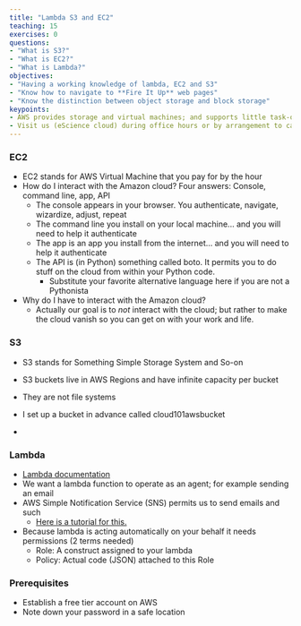 ```yaml
---
title: "Lambda S3 and EC2"
teaching: 15
exercises: 0
questions:
- "What is S3?"
- "What is EC2?"
- "What is Lambda?"
objectives:
- "Having a working knowledge of lambda, EC2 and S3"
- "Know how to navigate to **Fire It Up** web pages"
- "Know the distinction between object storage and block storage"
keypoints:
- AWS provides storage and virtual machines; and supports little task-oriented creatures called Lambda functions
- Visit us (eScience cloud) during office hours or by arrangement to carry this further
---
```


### EC2

- EC2 stands for AWS Virtual Machine that you pay for by the hour
- How do I interact with the Amazon cloud? Four answers: Console, command line, app, API
  - The console appears in your browser. You authenticate, navigate, wizardize, adjust, repeat
  - The command line you install on your local machine... and you will need to help it authenticate
  - The app is an app you install from the internet... and you will need to help it authenticate
  - The API is (in Python) something called boto. It permits you to do stuff on the cloud from within your Python code.
    - Substitute your favorite alternative language here if you are not a Pythonista
- Why do I have to interact with the Amazon cloud? 
  - Actually our goal is to *not* interact with the cloud; but rather to make the cloud vanish so you can get on with your work and life. 


### S3


- S3 stands for Something Simple Storage System and So-on
- S3 buckets live in AWS Regions and have infinite capacity per bucket
- They are not file systems


- I set up a bucket in advance called cloud101awsbucket
- 


### Lambda


- [Lambda documentation](http://boto3.readthedocs.io/en/latest/reference/services/lambda.html)
- We want a lambda function to operate as an agent; for example sending an email
- AWS Simple Notification Service (SNS) permits us to send emails and such 
  - [Here is a tutorial for this.](http://docs.aws.amazon.com/lambda/latest/dg/with-sns-example.html)
- Because lambda is acting automatically on your behalf it needs permissions (2 terms needed)
  - Role: A construct assigned to your lambda
  - Policy: Actual code (JSON) attached to this Role



### Prerequisites


- Establish a free tier account on AWS
- Note down your password in a safe location
